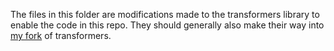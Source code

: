 The files in this folder are modifications made to the transformers
library to enable the code in this repo. They should generally also make
their way into [my fork](https://github.com/neonbjb/transformers) of transformers.